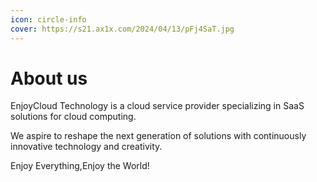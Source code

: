 ```yaml
---
icon: circle-info
cover: https://s21.ax1x.com/2024/04/13/pFj4SaT.jpg
---
```


# About us

EnjoyCloud Technology is a cloud service provider specializing in SaaS solutions for cloud computing. 

We aspire to reshape the next generation of solutions with continuously innovative technology and creativity.

Enjoy Everything,Enjoy the World!